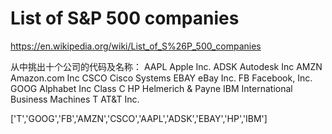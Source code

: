 # List of S&P 500 companies
https://en.wikipedia.org/wiki/List_of_S%26P_500_companies

从中挑出十个公司的代码及名称：
AAPL        Apple Inc.
ADSK        Autodesk Inc
AMZN        Amazon.com Inc
CSCO        Cisco Systems
EBAY        eBay Inc.
FB          Facebook, Inc.
GOOG        Alphabet Inc Class C
HP          Helmerich & Payne
IBM         International Business Machines
T           AT&T Inc.

['T','GOOG','FB','AMZN','CSCO','AAPL','ADSK','EBAY','HP','IBM']